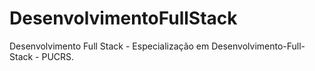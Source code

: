 # DesenvolvimentoFullStack
Desenvolvimento Full Stack - Especialização em Desenvolvimento-Full-Stack - PUCRS.



